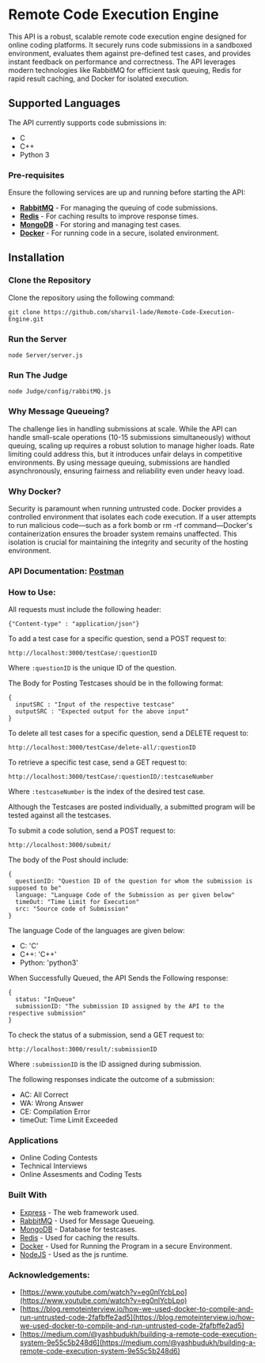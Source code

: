 # Remote Code Execution Engine

This API is a robust, scalable remote code execution engine designed for online coding platforms. It securely runs code submissions in a sandboxed environment, evaluates them against pre-defined test cases, and provides instant feedback on performance and correctness. The API leverages modern technologies like RabbitMQ for efficient task queuing, Redis for rapid result caching, and Docker for isolated execution.

## Supported Languages

The API currently supports code submissions in:

- C
- C++
- Python 3

### Pre-requisites

Ensure the following services are up and running before starting the API:

- **[RabbitMQ](https://www.rabbitmq.com/download.html)** - For managing the queuing of code submissions.
- **[Redis](https://redis.io/download)** - For caching results to improve response times.
- **[MongoDB](https://docs.mongodb.com/manual/installation/)** - For storing and managing test cases.
- **[Docker](https://docs.docker.com/engine/install/)** - For running code in a secure, isolated environment.

## Installation

### Clone the Repository

Clone the repository using the following command:

```
git clone https://github.com/sharvil-lade/Remote-Code-Execution-Engine.git
```

### Run the Server

```
node Server/server.js
```

### Run The Judge

```
node Judge/config/rabbitMQ.js
```

### Why Message Queueing?

The challenge lies in handling submissions at scale. While the API can handle small-scale operations (10-15 submissions simultaneously) without queuing, scaling up requires a robust solution to manage higher loads. Rate limiting could address this, but it introduces unfair delays in competitive environments. By using message queuing, submissions are handled asynchronously, ensuring fairness and reliability even under heavy load.

### Why Docker?

Security is paramount when running untrusted code. Docker provides a controlled environment that isolates each code execution. If a user attempts to run malicious code—such as a fork bomb or rm -rf command—Docker's containerization ensures the broader system remains unaffected. This isolation is crucial for maintaining the integrity and security of the hosting environment.

### API Documentation: [Postman](https://documenter.getpostman.com/view/32039866/2sAXxPACxG)

### How to Use:

All requests must include the following header:

```
{"Content-type" : "application/json"}
```

To add a test case for a specific question, send a POST request to:

```
http://localhost:3000/testCase/:questionID
```

Where `:questionID` is the unique ID of the question.

The Body for Posting Testcases should be in the following format:

```
{
  inputSRC : "Input of the respective testcase"
  outputSRC : "Expected output for the above input"
}
```

To delete all test cases for a specific question, send a DELETE request to:

```
http://localhost:3000/testCase/delete-all/:questionID
```

To retrieve a specific test case, send a GET request to:

```
http://localhost:3000/testCase/:questionID/:testcaseNumber
```

Where `:testcaseNumber` is the index of the desired test case.

Although the Testcases are posted individually, a submitted program will be tested against all the testcases.

To submit a code solution, send a POST request to:

```
http://localhost:3000/submit/
```

The body of the Post should include:

```
{
  questionID: "Question ID of the question for whom the submission is supposed to be"
  language: "Language Code of the Submission as per given below"
  timeOut: "Time Limit for Execution"
  src: "Source code of Submission"
}
```

The language Code of the languages are given below:

- C: 'C'
- C++: 'C++'
- Python: 'python3'

When Successfully Queued, the API Sends the Following response:

```
{
  status: "InQueue"
  submissionID: "The submission ID assigned by the API to the respective submission"
}
```

To check the status of a submission, send a GET request to:

```
http://localhost:3000/result/:submissionID
```

Where `:submissionID` is the ID assigned during submission.

The following responses indicate the outcome of a submission:

- AC: All Correct
- WA: Wrong Answer
- CE: Compilation Error
- timeOut: Time Limit Exceeded

### Applications

- Online Coding Contests
- Technical Interviews
- Online Assesments and Coding Tests

### Built With

- [Express](https://expressjs.com/) - The web framework used.
- [RabbitMQ](https://www.rabbitmq.com/) - Used for Message Queueing.
- [MongoDB](https://www.mongodb.com/) - Database for testcases.
- [Redis](https://redis.io/) - Used for caching the results.
- [Docker](https://www.docker.com/) - Used for Running the Program in a secure Environment.
- [NodeJS](https://nodejs.org/en/) - Used as the js runtime.

### Acknowledgements:

- [https://www.youtube.com/watch?v=eg0nlYcbLpo](https://www.youtube.com/watch?v=eg0nlYcbLpo)
- [https://blog.remoteinterview.io/how-we-used-docker-to-compile-and-run-untrusted-code-2fafbffe2ad5](https://blog.remoteinterview.io/how-we-used-docker-to-compile-and-run-untrusted-code-2fafbffe2ad5)
- [https://medium.com/@yashbudukh/building-a-remote-code-execution-system-9e55c5b248d6](https://medium.com/@yashbudukh/building-a-remote-code-execution-system-9e55c5b248d6)
